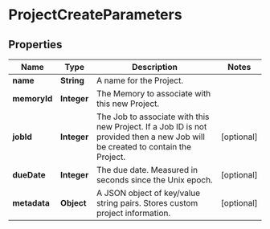 

# ProjectCreateParameters

## Properties

Name | Type | Description | Notes
------------ | ------------- | ------------- | -------------
**name** | **String** | A name for the Project. | 
**memoryId** | **Integer** | The Memory to associate with this new Project. | 
**jobId** | **Integer** | The Job to associate with this new Project. If a Job ID is not provided then a new Job will be created to contain the Project.  |  [optional]
**dueDate** | **Integer** | The due date. Measured in seconds since the Unix epoch. |  [optional]
**metadata** | **Object** | A JSON object of key/value string pairs. Stores custom project information. |  [optional]



